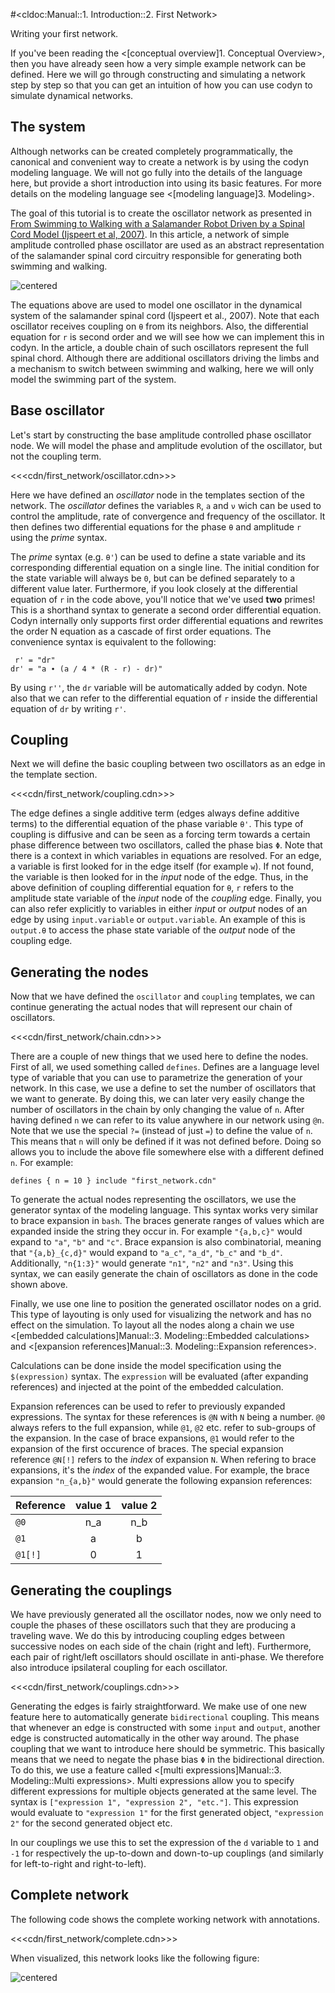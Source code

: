 #<cldoc:Manual::1. Introduction::2. First Network>

Writing your first network.

If you've been reading the <[conceptual overview]1. Conceptual Overview>, then you have already
seen how a very simple example network can be defined. Here we will go
through constructing and simulating a network step by step so that you can
get an intuition of how you can use codyn to simulate dynamical networks.

## The system
Although networks can be created completely programmatically, the canonical and
convenient way to create a network is by using the codyn modeling language.
We will not go fully into the details of the language here, but provide a
short introduction into using its basic features. For more details on the
modeling language see <[modeling language]3. Modeling>.

The goal of this tutorial is to create the oscillator network as presented
in [From Swimming to Walking with a Salamander Robot Driven by a Spinal Cord Model (Ijspeert et al, 2007)][science2007]. In this article, a network of simple amplitude controlled phase
oscillator are used as an abstract representation of the salamander spinal
cord circuitry responsible for generating both swimming and walking.

![centered][scienceeq]

The equations above are used to model one oscillator in the
dynamical system of the salamander spinal cord (Ijspeert et al., 2007). Note
that each oscillator receives coupling on `θ` from its neighbors. Also,
the differential equation for `r` is second order and we will see how we
can implement this in codyn. In the article, a double chain of such oscillators
represent the full spinal chord. Although there are additional oscillators driving
the limbs and a mechanism to switch between swimming and walking, here we will
only model the swimming part of the system.

[science2007]: http://www.sciencemag.org/content/315/5817/1416.short
[scienceeq]: figures/scienceeq.png

## Base oscillator

Let's start by constructing the base amplitude controlled phase oscillator node.
We will model the phase and amplitude evolution of the oscillator, but not the
coupling term.

<<<cdn/first_network/oscillator.cdn>>>

Here we have defined an *oscillator* node in the templates section of the
network. The *oscillator* defines the variables `R`, `a` and `ν` wich
can be used to control the amplitude, rate of convergence and frequency of the
oscillator. It then defines two differential equations for the phase `θ`
and amplitude `r` using the *prime* syntax.

The *prime* syntax (e.g. `θ'`) can be used to define a state variable and
its corresponding differential equation on a single line. The initial condition
for the state variable will always be `0`, but can be defined separately to
a different value later. Furthermore, if you look closely at the differential
equation of `r` in the code above, you'll notice that we've used **two**
primes! This is a shorthand syntax to generate a second order differential
equation. Codyn internally only supports first order differential equations and
rewrites the order N equation as a cascade of first order equations. The
convenience syntax is equivalent to the following:

```cdn
 r' = "dr"
dr' = "a ∙ (a / 4 * (R - r) - dr)"
```

By using `r''`, the `dr` variable will be automatically added by codyn. Note
also that we can refer to the differential equation of `r` inside the
differential equation of `dr` by writing `r'`.

## Coupling
Next we will define the basic coupling between two oscillators as an edge
in the template section.

<<<cdn/first_network/coupling.cdn>>>

The edge defines a single additive term (edges always define additive terms)
to the differential equation of the phase variable `θ'`. This type of coupling
is diffusive and can be seen as a forcing term towards a certain phase difference
between two oscillators, called the phase bias `Φ`. Note that there is a context
in which variables in equations are resolved. For an edge, a variable is first
looked for in the edge itself (for example `w`). If not found, the variable is
then looked for in the *input* node of the edge. Thus, in the above definition
of coupling differential equation for `θ`, `r` refers to the
amplitude state variable of the *input* node of the *coupling* edge. Finally,
you can also refer explicitly to variables in either *input* or *output* nodes
of an edge by using `input.variable` or `output.variable`. An example of this
is `output.θ` to access the phase state variable of the *output* node of the
coupling edge.

## Generating the nodes
Now that we have defined the `oscillator` and `coupling` templates, we can
continue generating the actual nodes that will represent our chain of oscillators.

<<<cdn/first_network/chain.cdn>>>

There are a couple of new things that we used here to define the nodes. First of
all, we used something called `defines`. Defines are a language level type of
variable that you can use to parametrize the generation of your network. In
this case, we use a define to set the number of oscillators that we want
to generate. By doing this, we can later very easily change the number of
oscillators in the chain by only changing the value of `n`.
After having defined `n` we can refer to its value
anywhere in our network using `@n`. Note that we use
the special `?=` (instead of just `=`) to define the value of `n`. This means
that `n` will only be defined if it was not defined before. Doing so allows you
to include the above file somewhere else with a different defined `n`. For example:

```cdn
defines { n = 10 } include "first_network.cdn"
```

To generate the actual nodes representing
the oscillators, we use the generator syntax of the modeling language. This
syntax works very similar to brace expansion in `bash`. The braces generate
ranges of values which are expanded inside the string they occur in. For example
`"{a,b,c}"` would expand to `"a"`, `"b"` and `"c"`. Brace expansion is also
combinatorial, meaning that `"{a,b}_{c,d}"` would expand to `"a_c"`, `"a_d"`,
`"b_c"` and `"b_d"`. Additionally, `"n{1:3}"` would generate `"n1"`, `"n2"`
and `"n3"`. Using this syntax, we can easily generate the chain of oscillators
as done in the code shown above.

Finally, we use one line to position the generated oscillator nodes on a grid.
This type of layouting is only used for visualizing the network and has no
effect on the simulation. To layout all the nodes along a chain we use
<[embedded calculations]Manual::3. Modeling::Embedded calculations> and
<[expansion references]Manual::3. Modeling::Expansion references>.

Calculations
can be done inside the model specification using the `$(expression)` syntax.
The `expression` will be evaluated (after expanding references) and injected
at the point of the embedded calculation.

Expansion references can be used to refer to previously expanded expressions.
The syntax for these references is `@N` with `N` being a number. `@0` always
refers to the full expansion, while `@1`, `@2` etc. refer to sub-groups of
the expansion. In the case of brace expansions, `@1` would refer to the expansion
of the first occurence of braces. The special expansion reference `@N[!]` refers
to the *index* of expansion `N`. When refering to brace expansions, it's the
*index* of the expanded value. For example, the brace expansion `"n_{a,b}"` would
generate the following expansion references:

| Reference | value 1| value 2 |
|-----------|:------:|:-------:|
| `@0`      | n\_a   | n\_b    |
| `@1`      | a      | b       |
| `@1[!]`   | 0      | 1       |

## Generating the couplings

We have previously generated all the oscillator nodes, now we only need to
couple the phases of these oscillators such that they are producing a traveling
wave. We do this by introducing coupling edges between successive nodes on
each side of the chain (right and left). Furthermore, each pair of right/left
oscillators should oscillate in anti-phase. We therefore also introduce ipsilateral
coupling for each oscillator.

<<<cdn/first_network/couplings.cdn>>>

Generating the edges is fairly straightforward. We make use of one new feature
here to automatically generate `bidirectional` coupling. This means that whenever
an edge is constructed with some `input` and `output`, another edge is constructed
automatically in the other way around. The phase coupling that we want to
introduce here should be symmetric. This basically means that we need to
negate the phase bias `Φ` in the bidirectional direction. To do this, we use
a feature called <[multi expressions]Manual::3. Modeling::Multi expressions>.
Multi expressions allow you to specify different expressions for multiple objects
generated at the same level. The syntax is `["expression 1", "expression 2", "etc."]`.
This expression would evaluate to `"expression 1"` for the first generated object,
`"expression 2"` for the second generated object etc.

In our couplings we use this to set the expression of the `d` variable to
`1` and `-1` for respectively the up-to-down and down-to-up couplings (and
similarly for left-to-right and right-to-left).

## Complete network
The following code shows the complete working network with annotations.

<<<cdn/first_network/complete.cdn>>>

When visualized, this network looks like the following figure:

![centered][complete]

[complete]: figures/complete.png


